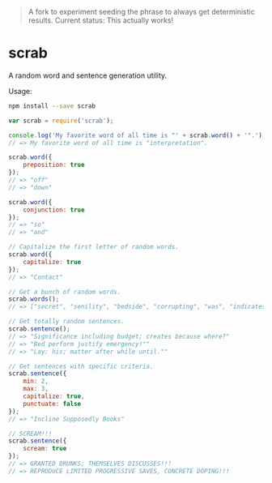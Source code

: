 > A fork to experiment seeding the phrase to always get deterministic results. Current status: This actually works!

# scrab

A random word and sentence generation utility.

Usage:

```bash
npm install --save scrab
```

```javascript
var scrab = require('scrab');

console.log('My favorite word of all time is "' + scrab.word() + '".');
// => My favorite word of all time is "interpretation".

scrab.word({
    preposition: true
});
// => "off"
// => "down"

scrab.word({
    conjunction: true
});
// => "so"
// => "and"

// Capitalize the first letter of random words.
scrab.word({
    capitalize: true
});
// => "Contact"

// Get a bunch of random words.
scrab.words();
// => ["secret", "senility", "bedside", "corrupting", "was", "indicates"]

// Get totally random sentences.
scrab.sentence();
// => "Significance including budget; creates because where?"
// => "Bed perform justify emergency!""
// => "Lay: his; matter after while until.""

// Get sentences with specific criteria.
scrab.sentence({
    min: 2,
    max: 3,
    capitalize: true,
    punctuate: false
});
// => "Incline Supposedly Books"

// SCREAM!!!
scrab.sentence({
    scream: true
});
// => GRANTED DRUNKS; THEMSELVES DISCUSSES!!!
// => REPRODUCE LIMITED PROGRESSIVE SAVES, CONCRETE DOPING!!!
```
